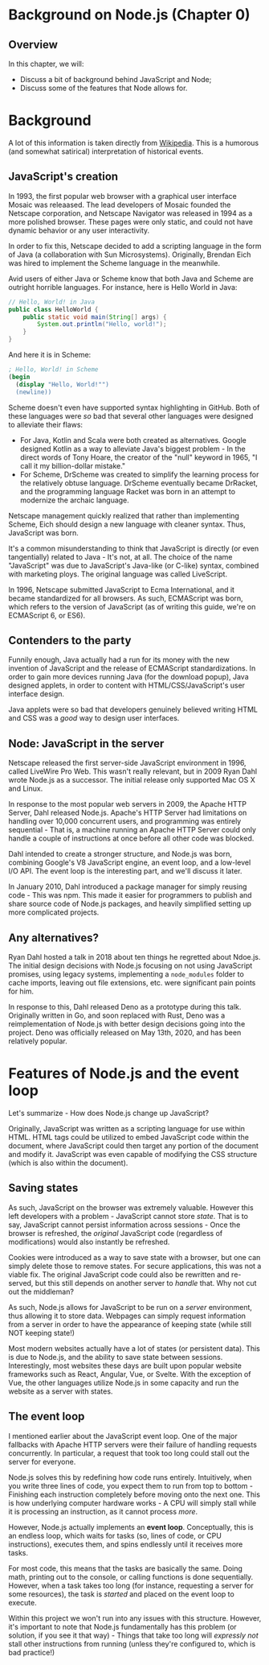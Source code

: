 # Background on Node.js (Chapter 0)

## Overview

In this chapter, we will:

-   Discuss a bit of background behind JavaScript and Node;
-   Discuss some of the features that Node allows for.

# Background

A lot of this information is taken directly from
[Wikipedia](https://en.wikipedia.org/wiki/JavaScript#History). This is a
humorous (and somewhat satirical) interpretation of historical events.

## JavaScript's creation

In 1993, the first popular web browser with a graphical user interface Mosaic
was releaased. The lead developers of Mosaic founded the Netscape corporation,
and Netscape Navigator was released in 1994 as a more polished browser. These
pages were only static, and could not have dynamic behavior or any user
interactivity.

In order to fix this, Netscape decided to add a scripting language in the form
of Java (a collaboration with Sun Microsystems). Originally, Brendan Eich was
hired to implement the Scheme language in the meanwhile.

Avid users of either Java or Scheme know that both Java and Scheme are outright
horrible languages. For instance, here is Hello World in Java:

```java
// Hello, World! in Java
public class HelloWorld {
    public static void main(String[] args) {
        System.out.println("Hello, world!");
    }
}
```

And here it is in Scheme:

```scheme
; Hello, World! in Scheme
(begin
  (display "Hello, World!"")
  (newline))
```

Scheme doesn't even have supported syntax highlighting in GitHub. Both of these
languages were _so_ bad that several other languages were designed to alleviate
their flaws:

-   For Java, Kotlin and Scala were both created as alternatives. Google
    designed Kotlin as a way to alleviate Java's biggest problem - In the direct
    words of Tony Hoare, the creator of the "null" keyword in 1965, "I call it
    my billion-dollar mistake."
-   For Scheme, DrScheme was created to simplify the learning process for the
    relatively obtuse language. DrScheme eventually became DrRacket, and the
    programming language Racket was born in an attempt to modernize the archaic
    language.

Netscape management quickly realized that rather than implementing Scheme, Eich
should design a new language with cleaner syntax. Thus, JavaScript was born.

It's a common misunderstanding to think that JavaScript is directly (or even
tangentially) related to Java - It's not, at all. The choice of the name
"JavaScript" was due to JavaScript's Java-like (or C-like) syntax, combined with
marketing ploys. The original language was called LiveScript.

In 1996, Netscape submitted JavaScript to Ecma International, and it became
standardized for all browsers. As such, ECMAScript was born, which refers to the
version of JavaScript (as of writing this guide, we're on ECMAScript 6, or ES6).

## Contenders to the party

Funnily enough, Java actually had a run for its money with the new invention of
JavaScript and the release of ECMAScript standardizations. In order to gain more
devices running Java (for the download popup), Java designed applets, in order
to content with HTML/CSS/JavaScript's user interface design.

Java applets were so bad that developers genuinely believed writing HTML and CSS
was a _good_ way to design user interfaces.

## Node: JavaScript in the server

Netscape released the first server-side JavaScript environment in 1996, called
LiveWire Pro Web. This wasn't really relevant, but in 2009 Ryan Dahl wrote
Node.js as a successor. The initial release only supported Mac OS X and Linux.

In response to the most popular web servers in 2009, the Apache HTTP Server,
Dahl released Node.js. Apache's HTTP Server had limitations on handling over
10,000 concurrent users, and programming was entirely sequential - That is, a
machine running an Apache HTTP Server could only handle a couple of instructions
at once before all other code was blocked.

Dahl intended to create a stronger structure, and Node.js was born, combining
Google's V8 JavaScript engine, an event loop, and a low-level I/O API. The event
loop is the interesting part, and we'll discuss it later.

In January 2010, Dahl introduced a package manager for simply reusing code -
This was npm. This made it easier for programmers to publish and share source
code of Node.js packages, and heavily simplified setting up more complicated
projects.

## Any alternatives?

Ryan Dahl hosted a talk in 2018 about ten things he regretted about Ndoe.js. The
initial design decisions with Node.js focusing on not using JavaScript promises,
using legacy systems, implementing a `node_modules` folder to cache imports,
leaving out file extensions, etc. were significant pain points for him.

In response to this, Dahl released Deno as a prototype during this talk.
Originally written in Go, and soon replaced with Rust, Deno was a
reimplementation of Node.js with better design decisions going into the project.
Deno was officially released on May 13th, 2020, and has been relatively popular.

# Features of Node.js and the event loop

Let's summarize - How does Node.js change up JavaScript?

Originally, JavaScript was written as a scripting language for use within HTML.
HTML tags could be utilized to embed JavaScript code within the document, where
JavaScript could then target any portion of the document and modify it.
JavaScript was even capable of modifying the CSS structure (which is also within
the document).

## Saving states

As such, JavaScript on the browser was extremely valuable. However this left
developers with a problem - JavaScript cannot store _state_. That is to say,
JavaScript cannot persist information across sessions - Once the browser is
refreshed, the _original_ JavaScript code (regardless of modifications) would
also instantly be refreshed.

Cookies were introduced as a way to save state with a browser, but one can
simply delete those to remove states. For secure applications, this was not a
viable fix. The original JavaScript code could also be rewritten and re-served,
but this still depends on another server to _handle_ that. Why not cut out the
middleman?

As such, Node.js allows for JavaScript to be run on a _server_ environment, thus
allowing it to store data. Webpages can simply request information from a server
in order to have the appearance of keeping state (while still NOT keeping
state!)

Most modern websites actually have a lot of states (or persistent data). This is
due to Node.js, and the ability to save state between sessions. Interestingly,
most websites these days are built upon popular website frameworks such as
React, Angular, Vue, or Svelte. With the exception of Vue, the other languages
utilize Node.js in some capacity and run the website as a server with states.

## The event loop

I mentioned earlier about the JavaScript event loop. One of the major fallbacks
with Apache HTTP servers were their failure of handling requests concurrently.
In particular, a request that took too long could stall out the server for
everyone.

Node.js solves this by redefining how code runs entirely. Intuitively, when you
write three lines of code, you expect them to run from top to bottom - Finishing
each instruction completely before moving onto the next one. This is how
underlying computer hardware works - A CPU will simply stall while it is
processing an instruction, as it cannot process _more_.

However, Node.js actually implements an **event loop**. Conceptually, this is an
endless loop, which waits for tasks (so, lines of code, or CPU instructions),
executes them, and spins endlessly until it receives more tasks.

For most code, this means that the tasks are basically the same. Doing math,
printing out to the console, or calling functions is done sequentially. However,
when a task takes too long (for instance, requesting a server for some
resources), the task is _started_ and placed on the event loop to execute.

Within this project we won't run into any issues with this structure. However,
it's important to note that Node.js fundamentally has this problem (or solution,
if you see it that way) - Things that take too long will _expressly not_ stall
other instructions from running (unless they're configured to, which is bad
practice!)
